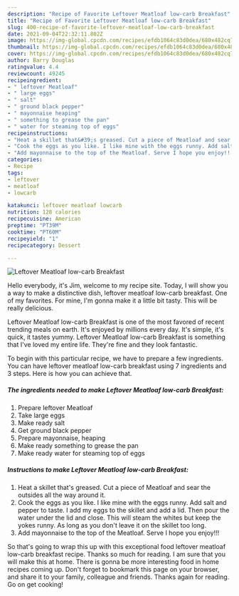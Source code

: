 ```yaml
---
description: "Recipe of Favorite Leftover Meatloaf low-carb Breakfast"
title: "Recipe of Favorite Leftover Meatloaf low-carb Breakfast"
slug: 400-recipe-of-favorite-leftover-meatloaf-low-carb-breakfast
date: 2021-09-04T22:32:11.802Z
image: https://img-global.cpcdn.com/recipes/efdb1064c83d0dea/680x482cq70/leftover-meatloaf-low-carb-breakfast-recipe-main-photo.jpg
thumbnail: https://img-global.cpcdn.com/recipes/efdb1064c83d0dea/680x482cq70/leftover-meatloaf-low-carb-breakfast-recipe-main-photo.jpg
cover: https://img-global.cpcdn.com/recipes/efdb1064c83d0dea/680x482cq70/leftover-meatloaf-low-carb-breakfast-recipe-main-photo.jpg
author: Barry Douglas
ratingvalue: 4.4
reviewcount: 49245
recipeingredient:
- " leftover Meatloaf"
- " large eggs"
- " salt"
- " ground black pepper"
- " mayonnaise heaping"
- " something to grease the pan"
- " water for steaming top of eggs"
recipeinstructions:
- "Heat a skillet that&#39;s greased. Cut a piece of Meatloaf and sear the outsides all the way around it."
- "Cook the eggs as you like. I like mine with the eggs runny. Add salt and pepper to taste. I add my eggs to the skillet and add a lid. Then pour the water under the lid and close. This will steam the whites but keep the yokes runny. As long as you don&#39;t leave it on the skillet too long."
- "Add mayonnaise to the top of the Meatloaf. Serve I hope you enjoy!!!"
categories:
- Recipe
tags:
- leftover
- meatloaf
- lowcarb

katakunci: leftover meatloaf lowcarb 
nutrition: 128 calories
recipecuisine: American
preptime: "PT39M"
cooktime: "PT60M"
recipeyield: "1"
recipecategory: Dessert

---
```



![Leftover Meatloaf low-carb Breakfast](https://img-global.cpcdn.com/recipes/efdb1064c83d0dea/680x482cq70/leftover-meatloaf-low-carb-breakfast-recipe-main-photo.jpg)

Hello everybody, it's Jim, welcome to my recipe site. Today, I will show you a way to make a distinctive dish, leftover meatloaf low-carb breakfast. One of my favorites. For mine, I'm gonna make it a little bit tasty. This will be really delicious.

Leftover Meatloaf low-carb Breakfast is one of the most favored of recent trending meals on earth. It's enjoyed by millions every day. It's simple, it's quick, it tastes yummy. Leftover Meatloaf low-carb Breakfast is something that I've loved my entire life. They're fine and they look fantastic.




To begin with this particular recipe, we have to prepare a few ingredients. You can have leftover meatloaf low-carb breakfast using 7 ingredients and 3 steps. Here is how you can achieve that.

<!--inarticleads1-->

##### The ingredients needed to make Leftover Meatloaf low-carb Breakfast:

1. Prepare  leftover Meatloaf
1. Take  large eggs
1. Make ready  salt
1. Get  ground black pepper
1. Prepare  mayonnaise, heaping
1. Make ready  something to grease the pan
1. Make ready  water for steaming top of eggs




<!--inarticleads2-->

##### Instructions to make Leftover Meatloaf low-carb Breakfast:

1. Heat a skillet that&#39;s greased. Cut a piece of Meatloaf and sear the outsides all the way around it.
1. Cook the eggs as you like. I like mine with the eggs runny. Add salt and pepper to taste. I add my eggs to the skillet and add a lid. Then pour the water under the lid and close. This will steam the whites but keep the yokes runny. As long as you don&#39;t leave it on the skillet too long.
1. Add mayonnaise to the top of the Meatloaf. Serve I hope you enjoy!!!




So that's going to wrap this up with this exceptional food leftover meatloaf low-carb breakfast recipe. Thanks so much for reading. I am sure that you will make this at home. There is gonna be more interesting food in home recipes coming up. Don't forget to bookmark this page on your browser, and share it to your family, colleague and friends. Thanks again for reading. Go on get cooking!

